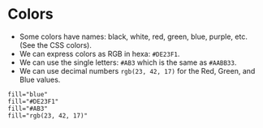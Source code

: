 # Colors

* Some colors have names: black, white, red, green, blue, purple, etc. (See the CSS colors).
* We can express colors as RGB in hexa: `#DE23F1`.
* We can use the single letters: `#AB3` which is the same as `#AABB33`.
* We can use decimal numbers `rgb(23, 42, 17)` for the Red, Green, and Blue values.


```
fill="blue"
fill="#DE23F1"
fill="#AB3"
fill="rgb(23, 42, 17)"
```
